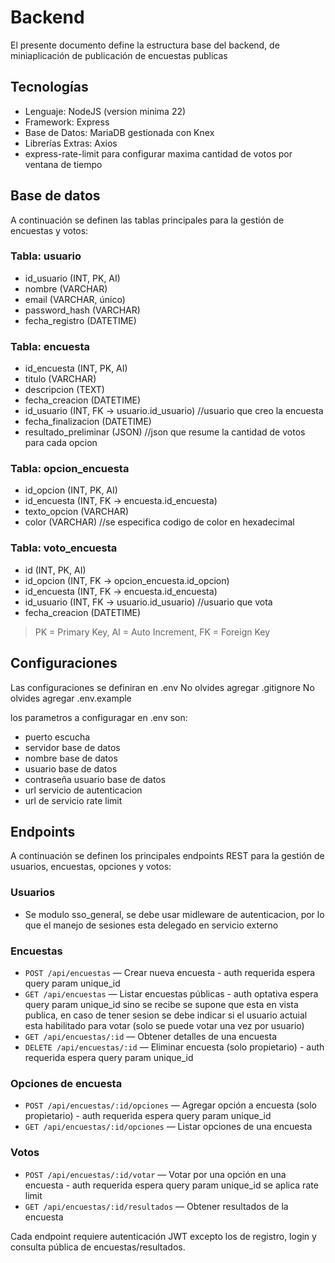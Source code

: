 # Backend
El presente documento define la estructura base del backend, de miniaplicación de publicación de encuestas publicas

## Tecnologías
- Lenguaje: NodeJS (version minima 22)
- Framework: Express
- Base de Datos: MariaDB gestionada con Knex
- Librerías Extras: Axios
- express-rate-limit para configurar maxima cantidad de votos por ventana de tiempo

## Base de datos
A continuación se definen las tablas principales para la gestión de encuestas y votos:

### Tabla: usuario
- id_usuario (INT, PK, AI)
- nombre (VARCHAR)
- email (VARCHAR, único)
- password_hash (VARCHAR)
- fecha_registro (DATETIME)

### Tabla: encuesta
- id_encuesta (INT, PK, AI)
- titulo (VARCHAR)
- descripcion (TEXT)
- fecha_creacion (DATETIME)
- id_usuario (INT, FK -> usuario.id_usuario) //usuario que creo la encuesta
- fecha_finalizacion (DATETIME) 
- resultado_preliminar (JSON) //json que resume la cantidad de votos para cada opcion

### Tabla: opcion_encuesta
- id_opcion (INT, PK, AI)
- id_encuesta (INT, FK -> encuesta.id_encuesta)
- texto_opcion (VARCHAR)
- color (VARCHAR) //se especifica codigo de color en hexadecimal

### Tabla: voto_encuesta
- id (INT, PK, AI)
- id_opcion (INT, FK -> opcion_encuesta.id_opcion)
- id_encuesta (INT, FK -> encuesta.id_encuesta) 
- id_usuario (INT, FK -> usuario.id_usuario) //usuario que vota
- fecha_creacion (DATETIME)

> PK = Primary Key, AI = Auto Increment, FK = Foreign Key

## Configuraciones
Las configuraciones se definiran en .env
No olvides agregar .gitignore
No olvides agregar .env.example

los parametros a configuragar en .env son:
- puerto escucha
- servidor base de datos
- nombre base de datos
- usuario base de datos
- contraseña usuario base de datos
- url servicio de autenticacion
- url de servicio rate limit

## Endpoints
A continuación se definen los principales endpoints REST para la gestión de usuarios, encuestas, opciones y votos:

### Usuarios
- Se modulo sso_general, se debe usar midleware de autenticacion, por lo que el manejo de sesiones esta delegado en servicio externo

### Encuestas
- `POST /api/encuestas` — Crear nueva encuesta - auth requerida espera query param unique_id
- `GET /api/encuestas` — Listar encuestas públicas - auth optativa espera query param unique_id sino se recibe se supone que esta en vista publica, en caso de tener sesion se debe indicar si el usuario actuial esta habilitado para votar (solo se puede votar una vez por usuario)
- `GET /api/encuestas/:id` — Obtener detalles de una encuesta
- `DELETE /api/encuestas/:id` — Eliminar encuesta (solo propietario) - auth requerida espera query param unique_id

### Opciones de encuesta
- `POST /api/encuestas/:id/opciones` — Agregar opción a encuesta (solo propietario)  - auth requerida espera query param unique_id
- `GET /api/encuestas/:id/opciones` — Listar opciones de una encuesta

### Votos
- `POST /api/encuestas/:id/votar` — Votar por una opción en una encuesta - auth requerida espera query param unique_id  se aplica rate limit
- `GET /api/encuestas/:id/resultados` — Obtener resultados de la encuesta

Cada endpoint requiere autenticación JWT excepto los de registro, login y consulta pública de encuestas/resultados.
